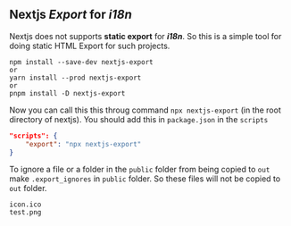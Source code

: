 ## Nextjs _Export_ for **_i18n_**

Nextjs does not supports **static export** for **_i18n_**. So this is a simple tool for doing static HTML Export for such projects.

```
npm install --save-dev nextjs-export
or
yarn install --prod nextjs-export
or
pnpm install -D nextjs-export
```

Now you can call this this throug command `npx nextjs-export` (in the root directory of nextjs). You should add this in `package.json` in the `scripts`

```json
"scripts": {
    "export": "npx nextjs-export"
}
```

To ignore a file or a folder in the `public` folder from being copied to `out` make `.export_ignores` in `public` folder. So these files will not be copied to `out` folder.

```
icon.ico
test.png
```
